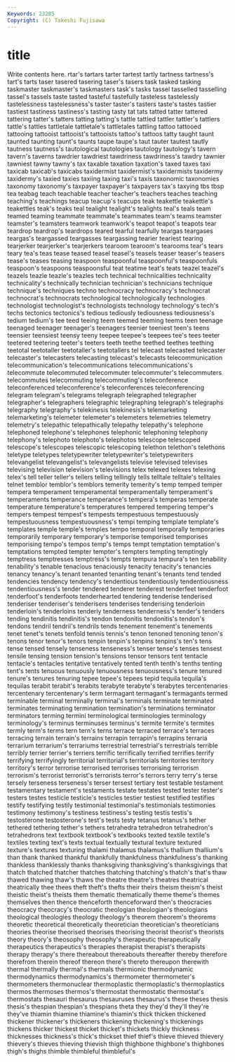 ```yaml
---
Keywords: 23285 
Copyright: (C) Takeshi Fujisawa
---
```


# title

Write contents here.
rtar's tartars
tarter tartest tartly tartness tartness's tart's tarts taser tasered tasering
taser's tasers task tasked tasking taskmaster taskmaster's taskmasters task's tasks
tassel tasselled tasselling tassel's tassels taste tasted tasteful tastefully tasteless
tastelessly tastelessness tastelessness's taster taster's tasters taste's tastes tastier tastiest
tastiness tastiness's tasting tasty tat tats tatted tatter tattered tattering
tatter's tatters tatting tatting's tattle tattled tattler tattler's tattlers tattle's
tattles tattletale tattletale's tattletales tattling tattoo tattooed tattooing tattooist tattooist's
tattooists tattoo's tattoos tatty taught taunt taunted taunting taunt's taunts
taupe taupe's taut tauter tautest tautly tautness tautness's tautological tautologies
tautology tautology's tavern tavern's taverns tawdrier tawdriest tawdriness tawdriness's tawdry
tawnier tawniest tawny tawny's tax taxable taxation taxation's taxed taxes
taxi taxicab taxicab's taxicabs taxidermist taxidermist's taxidermists taxidermy taxidermy's taxied
taxies taxiing taxing taxi's taxis taxonomic taxonomies taxonomy taxonomy's taxpayer
taxpayer's taxpayers tax's taxying tbs tbsp tea teabag teach teachable
teacher teacher's teachers teaches teaching teaching's teachings teacup teacup's teacups
teak teakettle teakettle's teakettles teak's teaks teal tealight tealight's tealights
teal's teals team teamed teaming teammate teammate's teammates team's teams
teamster teamster's teamsters teamwork teamwork's teapot teapot's teapots tear teardrop
teardrop's teardrops teared tearful tearfully teargas teargases teargas's teargassed teargasses
teargassing tearier teariest tearing tearjerker tearjerker's tearjerkers tearoom tearoom's tearooms
tear's tears teary tea's teas tease teased teasel teasel's teasels
teaser teaser's teasers tease's teases teasing teaspoon teaspoonful teaspoonful's teaspoonfuls
teaspoon's teaspoons teaspoonsful teat teatime teat's teats teazel teazel's teazels
teazle teazle's teazles tech technical technicalities technicality technicality's technically technician
technician's technicians technique technique's techniques techno technocracy technocracy's technocrat technocrat's
technocrats technological technologically technologies technologist technologist's technologists technology technology's tech's
techs tectonics tectonics's tedious tediously tediousness tediousness's tedium tedium's tee
teed teeing teem teemed teeming teems teen teenage teenaged teenager
teenager's teenagers teenier teeniest teen's teens teensier teensiest teensy teeny
teepee teepee's teepees tee's tees teeter teetered teetering teeter's teeters
teeth teethe teethed teethes teething teetotal teetotaller teetotaller's teetotallers tel
telecast telecasted telecaster telecaster's telecasters telecasting telecast's telecasts telecommunication telecommunication's
telecommunications telecommunications's telecommute telecommuted telecommuter telecommuter's telecommuters telecommutes telecommuting telecommuting's
teleconference teleconferenced teleconference's teleconferences teleconferencing telegram telegram's telegrams telegraph telegraphed
telegrapher telegrapher's telegraphers telegraphic telegraphing telegraph's telegraphs telegraphy telegraphy's telekinesis
telekinesis's telemarketing telemarketing's telemeter telemeter's telemeters telemetries telemetry telemetry's telepathic
telepathically telepathy telepathy's telephone telephoned telephone's telephones telephonic telephoning telephony
telephony's telephoto telephoto's telephotos telescope telescoped telescope's telescopes telescopic telescoping
telethon telethon's telethons teletype teletypes teletypewriter teletypewriter's teletypewriters televangelist televangelist's
televangelists televise televised televises televising television television's televisions telex telexed
telexes telexing telex's tell teller teller's tellers telling tellingly tells
telltale telltale's telltales telnet temblor temblor's temblors temerity temerity's temp
temped temper tempera temperament temperamental temperamentally temperament's temperaments temperance temperance's
tempera's temperas temperate temperature temperature's temperatures tempered tempering temper's tempers
tempest tempest's tempests tempestuous tempestuously tempestuousness tempestuousness's tempi temping template
template's templates temple temple's temples tempo temporal temporally temporaries temporarily
temporary temporary's temporise temporised temporises temporising tempo's tempos temp's temps
tempt temptation temptation's temptations tempted tempter tempter's tempters tempting temptingly
temptress temptresses temptress's tempts tempura tempura's ten tenability tenability's tenable
tenacious tenaciously tenacity tenacity's tenancies tenancy tenancy's tenant tenanted tenanting
tenant's tenants tend tended tendencies tendency tendency's tendentious tendentiously tendentiousness
tendentiousness's tender tendered tenderer tenderest tenderfeet tenderfoot tenderfoot's tenderfoots tenderhearted
tendering tenderise tenderised tenderiser tenderiser's tenderisers tenderises tenderising tenderloin tenderloin's
tenderloins tenderly tenderness tenderness's tender's tenders tending tendinitis tendinitis's tendon
tendonitis tendonitis's tendon's tendons tendril tendril's tendrils tends tenement tenement's
tenements tenet tenet's tenets tenfold tennis tennis's tenon tenoned tenoning
tenon's tenons tenor tenor's tenors tenpin tenpin's tenpins tenpins's ten's
tens tense tensed tensely tenseness tenseness's tenser tense's tenses tensest
tensile tensing tension tension's tensions tensor tensors tent tentacle tentacle's
tentacles tentative tentatively tented tenth tenth's tenths tenting tent's tents
tenuous tenuously tenuousness tenuousness's tenure tenured tenure's tenures tenuring tepee
tepee's tepees tepid tequila tequila's tequilas terabit terabit's terabits terabyte
terabyte's terabytes tercentenaries tercentenary tercentenary's term termagant termagant's termagants termed
terminable terminal terminally terminal's terminals terminate terminated terminates terminating termination
termination's terminations terminator terminators terming termini terminological terminologies terminology terminology's
terminus terminuses terminus's termite termite's termites termly term's terms tern
tern's terns terrace terraced terrace's terraces terracing terrain terrain's terrains
terrapin terrapin's terrapins terraria terrarium terrarium's terrariums terrestrial terrestrial's terrestrials
terrible terribly terrier terrier's terriers terrific terrifically terrified terrifies terrify
terrifying terrifyingly territorial territorial's territorials territories territory territory's terror terrorise
terrorised terrorises terrorising terrorism terrorism's terrorist terrorist's terrorists terror's terrors
terry terry's terse tersely terseness terseness's terser tersest tertiary test
testable testament testamentary testament's testaments testate testates tested tester tester's
testers testes testicle testicle's testicles testier testiest testified testifies testify
testifying testily testimonial testimonial's testimonials testimonies testimony testimony's testiness testiness's
testing testis testis's testosterone testosterone's test's tests testy tetanus tetanus's
tether tethered tethering tether's tethers tetrahedra tetrahedron tetrahedron's tetrahedrons text
textbook textbook's textbooks texted textile textile's textiles texting text's texts
textual textually textural texture textured texture's textures texturing thalami thalamus
thalamus's thallium thallium's than thank thanked thankful thankfully thankfulness thankfulness's
thanking thankless thanklessly thanks thanksgiving thanksgiving's thanksgivings that thatch thatched
thatcher thatches thatching thatching's thatch's that's thaw thawed thawing thaw's
thaws the theatre theatre's theatres theatrical theatrically thee thees theft
theft's thefts their theirs theism theism's theist theistic theist's theists
them thematic thematically theme theme's themes themselves then thence thenceforth
thenceforward then's theocracies theocracy theocracy's theocratic theologian theologian's theologians theological
theologies theology theology's theorem theorem's theorems theoretic theoretical theoretically theoretician
theoretician's theoreticians theories theorise theorised theorises theorising theorist theorist's theorists
theory theory's theosophy theosophy's therapeutic therapeutically therapeutics therapeutics's therapies therapist
therapist's therapists therapy therapy's there thereabout thereabouts thereafter thereby therefore
therefrom therein thereof thereon there's thereto thereupon therewith thermal thermally
thermal's thermals thermionic thermodynamic thermodynamics thermodynamics's thermometer thermometer's thermometers thermonuclear
thermoplastic thermoplastic's thermoplastics thermos thermoses thermos's thermostat thermostatic thermostat's thermostats
thesauri thesaurus thesauruses thesaurus's these theses thesis thesis's thespian thespian's
thespians theta they they'd they'll they're they've thiamin thiamine thiamine's
thiamin's thick thicken thickened thickener thickener's thickeners thickening thickening's thickenings
thickens thicker thickest thicket thicket's thickets thickly thickness thicknesses thickness's
thick's thickset thief thief's thieve thieved thievery thievery's thieves thieving
thievish thigh thighbone thighbone's thighbones thigh's thighs thimble thimbleful thimbleful's
